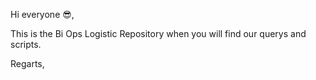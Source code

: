 Hi everyone 😎,

This is the Bi Ops Logistic Repository when you will find our querys and scripts.

Regarts,
